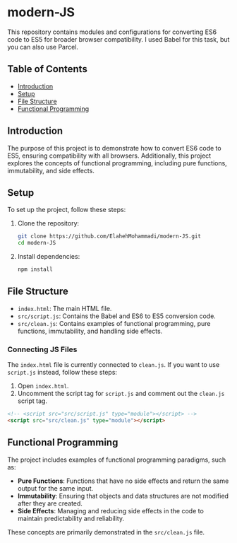 # modern-JS

This repository contains modules and configurations for converting ES6 code to ES5 for broader browser compatibility. I used Babel for this task, but you can also use Parcel.

## Table of Contents

- [Introduction](#introduction)
- [Setup](#setup)
- [File Structure](#file-structure)
- [Functional Programming](#functional-programming)


## Introduction

The purpose of this project is to demonstrate how to convert ES6 code to ES5, ensuring compatibility with all browsers. Additionally, this project explores the concepts of functional programming, including pure functions, immutability, and side effects.

## Setup

To set up the project, follow these steps:

1. Clone the repository:
    ```bash
    git clone https://github.com/ElahehMohammadi/modern-JS.git
    cd modern-JS
    ```

2. Install dependencies:
    ```bash
    npm install
    ```


## File Structure

- `index.html`: The main HTML file.
- `src/script.js`: Contains the Babel and ES6 to ES5 conversion code.
- `src/clean.js`: Contains examples of functional programming, pure functions, immutability, and handling side effects.

### Connecting JS Files

The `index.html` file is currently connected to `clean.js`. If you want to use `script.js` instead, follow these steps:

1. Open `index.html`.
2. Uncomment the script tag for `script.js` and comment out the `clean.js` script tag.

```html
<!-- <script src="src/script.js" type="module"></script> -->
<script src="src/clean.js" type="module"></script>
```

## Functional Programming

The project includes examples of functional programming paradigms, such as:

- **Pure Functions**: Functions that have no side effects and return the same output for the same input.
- **Immutability**: Ensuring that objects and data structures are not modified after they are created.
- **Side Effects**: Managing and reducing side effects in the code to maintain predictability and reliability.

These concepts are primarily demonstrated in the `src/clean.js` file.

